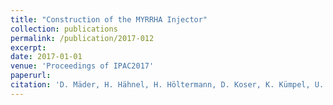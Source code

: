 ```yaml
--- 
title: "Construction of the MYRRHA Injector"
collection: publications
permalink: /publication/2017-012
excerpt: 
date: 2017-01-01
venue: 'Proceedings of IPAC2017'
paperurl:
citation: 'D. Mäder, H. Hähnel, H. Höltermann, D. Koser, K. Kümpel, U. Ratzinger, W. Schweizer, M. Busch, H. Podlech, C. Angulo, J. Belmans, L. Medeiros-Romao, D. Vandeplassche, Construction of the MYRRHA Injector, Proceedings of IPAC2017, TUPVA062 (2017)'
---
```

